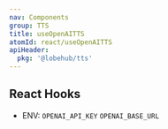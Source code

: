 ```yaml
---
nav: Components
group: TTS
title: useOpenAITTS
atomId: react/useOpenAITTS
apiHeader:
  pkg: '@lobehub/tts'
---
```


## React Hooks

- ENV: `OPENAI_API_KEY` `OPENAI_BASE_URL`

<code src="./demos/index.tsx" nopadding></code>
